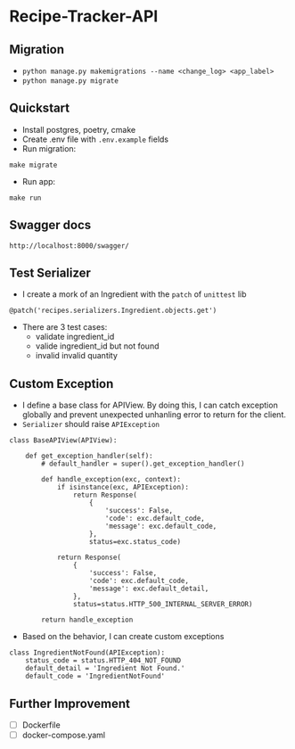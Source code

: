 # Recipe-Tracker-API

## Migration

- `python manage.py makemigrations --name <change_log> <app_label>`
- `python manage.py migrate`

## Quickstart

- Install postgres, poetry, cmake
- Create .env file with `.env.example` fields
- Run migration:

```
make migrate
```

- Run app:

```
make run
```

## Swagger docs

```
http://localhost:8000/swagger/
```

## Test Serializer

- I create a mork of an Ingredient with the `patch` of `unittest` lib

```
@patch('recipes.serializers.Ingredient.objects.get')
```

- There are 3 test cases:
  - validate ingredient_id
  - valide ingredient_id but not found
  - invalid invalid quantity

## Custom Exception

- I define a base class for APIView. By doing this, I can catch exception globally and prevent unexpected unhanling error to return for the client.
- `Serializer` should raise `APIException`

```
class BaseAPIView(APIView):

    def get_exception_handler(self):
        # default_handler = super().get_exception_handler()

        def handle_exception(exc, context):
            if isinstance(exc, APIException):
                return Response(
                    {
                        'success': False,
                        'code': exc.default_code,
                        'message': exc.default_code,
                    },
                    status=exc.status_code)

            return Response(
                {
                    'success': False,
                    'code': exc.default_code,
                    'message': exc.default_detail,
                },
                status=status.HTTP_500_INTERNAL_SERVER_ERROR)

        return handle_exception

```

- Based on the behavior, I can create custom exceptions

```
class IngredientNotFound(APIException):
    status_code = status.HTTP_404_NOT_FOUND
    default_detail = 'Ingredient Not Found.'
    default_code = 'IngredientNotFound'
```

## Further Improvement

- [ ] Dockerfile
- [ ] docker-compose.yaml
